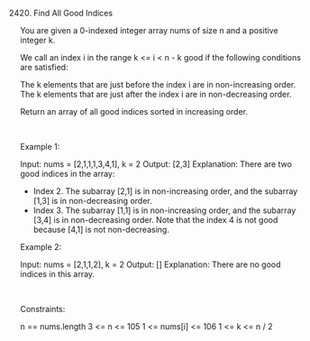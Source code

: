 2420. Find All Good Indices

You are given a 0-indexed integer array nums of size n and a positive integer k.

We call an index i in the range k <= i < n - k good if the following conditions are satisfied:

The k elements that are just before the index i are in non-increasing order.
The k elements that are just after the index i are in non-decreasing order.

Return an array of all good indices sorted in increasing order.

 

Example 1:

Input: nums = [2,1,1,1,3,4,1], k = 2
Output: [2,3]
Explanation: There are two good indices in the array:
- Index 2. The subarray [2,1] is in non-increasing order, and the subarray [1,3] is in non-decreasing order.
- Index 3. The subarray [1,1] is in non-increasing order, and the subarray [3,4] is in non-decreasing order.
Note that the index 4 is not good because [4,1] is not non-decreasing.

Example 2:

Input: nums = [2,1,1,2], k = 2
Output: []
Explanation: There are no good indices in this array.


 

Constraints:

n == nums.length
3 <= n <= 105
1 <= nums[i] <= 106
1 <= k <= n / 2